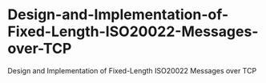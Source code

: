 # Design-and-Implementation-of-Fixed-Length-ISO20022-Messages-over-TCP
Design and Implementation of Fixed-Length ISO20022 Messages over TCP
